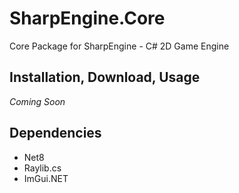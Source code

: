 # SharpEngine.Core

Core Package for SharpEngine - C# 2D Game Engine

## Installation, Download, Usage

*Coming Soon*

## Dependencies

- Net8
- Raylib.cs
- ImGui.NET
